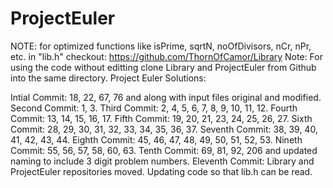 # ProjectEuler
NOTE: for optimized functions like isPrime, sqrtN, noOfDivisors, nCr, nPr, etc. in "lib.h" checkout: https://github.com/ThornOfCamor/Library
Note: For using the code without editting clone Library and ProjectEuler from Github into the same directory.
Project Euler Solutions:

Intial Commit: 18, 22, 67, 76 and along with input files original and modified.
Second Commit: 1, 3.
Third Commit: 2, 4, 5, 6, 7, 8, 9, 10, 11, 12.
Fourth Commit: 13, 14, 15, 16, 17.
Fifth Commit: 19, 20, 21, 23, 24, 25, 26, 27.
Sixth Commit: 28, 29, 30, 31, 32, 33, 34, 35, 36, 37.
Seventh Commit: 38, 39, 40, 41, 42, 43, 44.
Eighth Commit: 45, 46, 47, 48, 49, 50, 51, 52, 53.
Nineth Commit: 55, 56, 57, 58, 60, 63.
Tenth Commit: 69, 81, 92, 206 and updated naming to include 3 digit problem numbers.
Eleventh Commit: Library and ProjectEuler repositories moved. Updating code so that lib.h can be read.
